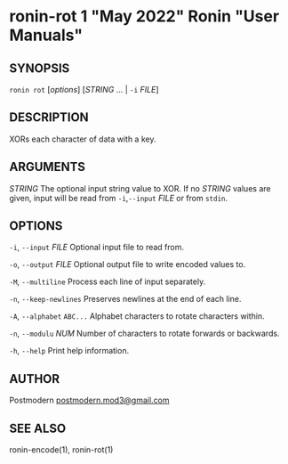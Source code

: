 # ronin-rot 1 "May 2022" Ronin "User Manuals"

## SYNOPSIS

`ronin rot` [*options*] [*STRING* ... \| `-i` *FILE*]

## DESCRIPTION

XORs each character of data with a key.

## ARGUMENTS

*STRING*
  The optional input string value to XOR. If no *STRING* values are given,
  input will be read from `-i`,`--input` *FILE* or from `stdin`.

## OPTIONS

`-i`, `--input` *FILE*
  Optional input file to read from.

`-o`, `--output` *FILE*
  Optional output file to write encoded values to.

`-M`, `--multiline`
  Process each line of input separately.

`-n`, `--keep-newlines`
  Preserves newlines at the end of each line.

`-A`, `--alphabet` `ABC...`
  Alphabet characters to rotate characters within.

`-n`, `--modulu` *NUM*
  Number of characters to rotate forwards or backwards.

`-h`, `--help`
  Print help information.

## AUTHOR

Postmodern <postmodern.mod3@gmail.com>

## SEE ALSO

ronin-encode(1), ronin-rot(1)
